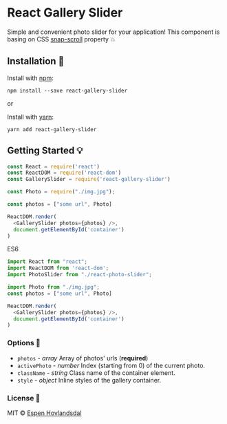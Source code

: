 # React Gallery Slider
Simple and convenient photo slider for your application! This component is basing on CSS [snap-scroll](https://developers.google.com/web/updates/2018/07/css-scroll-snap) property :boom:

## Installation :wrench:

Install with [npm](https://www.npmjs.com/):

```
npm install --save react-gallery-slider
```

or

Install with [yarn](https://yarnpkg.com/):

```
yarn add react-gallery-slider
```

## Getting Started :bulb:

```js
const React = require('react')
const ReactDOM = require('react-dom')
const GallerySlider = require('react-gallery-slider')

const Photo = require("./img.jpg");

const photos = ["some url", Photo]

ReactDOM.render(
  <GallerySlider photos={photos} />,
  document.getElementById('container')
)
```

ES6

```js
import React from "react";
import ReactDOM from 'react-dom';
import PhotoSlider from "./react-photo-slider";

import Photo from "./img.jpg";
const photos = ["some url", Photo]

ReactDOM.render(
  <GallerySlider photos={photos} />,
  document.getElementById('container')
)
```

### Options :hammer:

* `photos` - _array_ Array of photos' urls (**required**)
* `activePhoto` - _number_ Index (starting from 0) of the current photo. 
* `className` - _string_ Class name of the container element.
* `style` - _object_ Inline styles of the gallery container.

### License :page_facing_up:

MIT © [Espen Hovlandsdal](https://espen.codes/)
